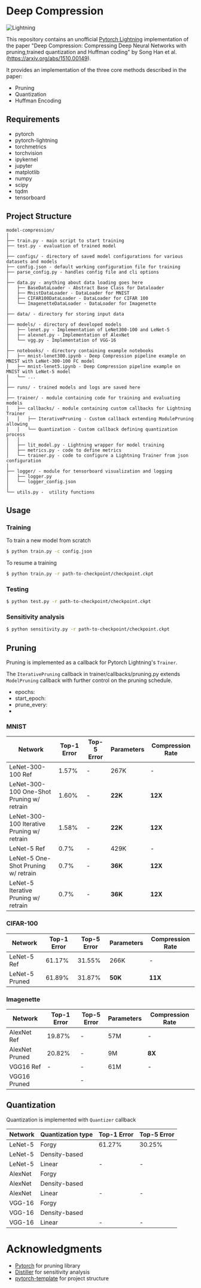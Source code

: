 # Deep Compression

![Lightning](https://img.shields.io/badge/-Lightning-792ee5?logo=pytorchlightning&logoColor=white)

This repository contains an unofficial [Pytorch Lightning](https://lightning.ai/pages/open-source/) implementation of the paper "Deep Compression: Compressing Deep Neural Networks with pruning,trained quantization and Huffman coding"
by Song Han et al. (https://arxiv.org/abs/1510.00149).

It provides an implementation of the three core methods described in the paper:
- Pruning
- Quantization
- Huffman Encoding

## Requirements
  - pytorch
  - pytorch-lightning
  - torchmetrics
  - torchvision
  - ipykernel
  - jupyter
  - matplotlib
  - numpy
  - scipy
  - tqdm
  - tensorboard

## Project Structure
  ```
  model-compression/
  │
  ├── train.py - main script to start training
  ├── test.py - evaluation of trained model 
  │
  ├── configs/ - directory of saved model configurations for various datasets and models
  ├── config.json - default working configuration file for training
  ├── parse_config.py - handles config file and cli options
  │
  ├── data.py - anything about data loading goes here
  │   ├── BaseDataLoader - Abstract Base Class for Dataloader
  │   ├── MnistDataLoader - DataLoader for MNIST
  │   ├── CIFAR100DataLoader - DataLoader for CIFAR 100
  │   └── ImagenetteDataLoader - DataLoader for Imagenette
  │
  ├── data/ - directory for storing input data
  │
  ├── models/ - directory of developed models
  │   ├── lenet.py - Implementation of LeNet300-100 and LeNet-5
  │   ├── alexnet.py - Implementation of AlexNet
  │   └── vgg.py - Implementation of VGG-16
  │
  ├── notebooks/ - directory containing example notebooks 
  │   ├── mnist-lenet300.ipynb - Deep Compression pipeline example on MNIST with LeNet-300-100 FC model
  │   ├── mnist-lenet5.ipynb - Deep Compression pipeline example on MNIST with LeNet-5 model
  │   └── ...
  │
  ├── runs/ - trained models and logs are saved here
  │
  ├── trainer/ - module containing code for training and evaluating models
  │   ├── callbacks/ - module containing custom callbacks for Lightning Trainer
  │   │   ├── IterativePruning - Custom callback extending ModulePruning allowing 
  │   │   └── Quantization - Custom callback defining quantization process
  │   │
  │   ├── lit_model.py - Lightning wrapper for model training
  │   ├── metrics.py - code to define metrics
  │   └── trainer.py - code to configure a Lightning Trainer from json configuration 
  │
  ├── logger/ - module for tensorboard visualization and logging
  │   ├── logger.py
  │   └── logger_config.json
  │  
  └── utils.py -  utility functions
  ```

## Usage
### Training
To train a new model from scratch
```sh
$ python train.py -c config.json
```
To resume a training
```sh
$ python train.py -r path-to-checkpoint/checkpoint.ckpt
```

### Testing
```sh
$ python test.py -r path-to-checkpoint/checkpoint.ckpt
```

### Sensitivity analysis
```sh
$ python sensitivity.py -r path-to-checkpoint/checkpoint.ckpt
```



## Pruning
Pruning is implemented as a callback for Pytorch Lightning's `Trainer`.

The `IterativePruning` callback in trainer/callbacks/pruning.py  extends `ModelPruning` callback with further control on the pruning schedule.

- epochs:
- start_epoch:
- prune_every:
- 

### MNIST
| Network                                    | Top-1 Error | Top-5 Error | Parameters | Compression Rate |
|--------------------------------------------|-------------|-------------|------------|------------------|
| LeNet-300-100 Ref                          | 1.57%       | -           | 267K       | -                |
| LeNet-300-100 One-Shot Pruning w/ retrain  | 1.60%       | -           | **22K**    | **12X**          |
| LeNet-300-100 Iterative Pruning w/ retrain | 1.58%       | -           | **22K**    | **12X**          |
| LeNet-5 Ref                                | 0.7%        | -           | 429K       | -                |
| LeNet-5 One-Shot Pruning w/ retrain        | 0.7%        | -           | **36K**    | **12X**          |
| LeNet-5 Iterative Pruning w/ retrain       | 0.7%        | -           | **36K**    | **12X**          |

### CIFAR-100

| Network        | Top-1 Error | Top-5 Error | Parameters | Compression Rate |
|----------------|-------------|-------------|------------|------------------|
| LeNet-5 Ref    | 61.17%      | 31.55%      | 266K       | -                |
| LeNet-5 Pruned | 61.89%      | 31.87%      | **50K**    | **11X**          |

### Imagenette
| Network              | Top-1 Error | Top-5 Error | Parameters | Compression Rate |
|----------------------|-------------|-------------|------------|------------------|
| AlexNet Ref          | 19.87%      | -           | 57M        | -                |
| AlexNet Pruned       | 20.82%      | -           | 9M         | **8X**           |
| VGG16 Ref            | -           | -           | 61M        | -                |
| VGG16 Pruned         |             | -           |            |                  |

## Quantization
Quantization is implemented with `Quantizer` callback

| Network | Quantization type | Top-1 Error | Top-5 Error |
|---------|-------------------|-------------|-------------|
| LeNet-5 | Forgy             | 61.27%      | 30.25%      |
| LeNet-5 | Density-based     |             |             |
| LeNet-5 | Linear            | -           | -           |
| AlexNet | Forgy             |             |             |
| AlexNet | Density-based     |             |             |
| AlexNet | Linear            | -           | -           |
| VGG-16  | Forgy             |             |             |
| VGG-16  | Density-based     |             |             |
| VGG-16  | Linear            | -           | -           |





# Acknowledgments
- [Pytorch](https://pytorch.org/docs/stable/nn.html#module-torch.nn.utils) for pruning library
- [Distiller](https://github.com/IntelLabs/distiller) for sensitivity analysis
- [pytorch-template](https://github.com/victoresque/pytorch-template) for project structure